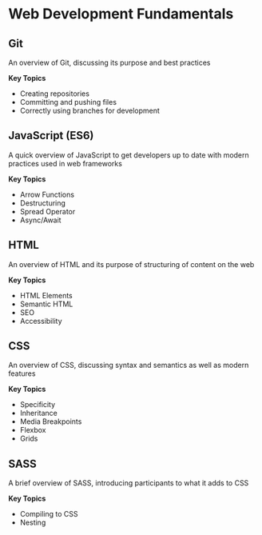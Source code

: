# Web Development Fundamentals

## Git
An overview of Git, discussing its purpose and best practices

**Key Topics**
- Creating repositories
- Committing and pushing files
- Correctly using branches for development

## JavaScript (ES6)
A quick overview of JavaScript to get developers up to date with modern practices used in web frameworks

**Key Topics**
- Arrow Functions
- Destructuring
- Spread Operator
- Async/Await

## HTML
An overview of HTML and its purpose of structuring of content on the web

**Key Topics**
- HTML Elements
- Semantic HTML
- SEO
- Accessibility

## CSS
An overview of CSS, discussing syntax and semantics as well as modern features

**Key Topics**
- Specificity
- Inheritance
- Media Breakpoints
- Flexbox
- Grids

## SASS
A brief overview of SASS, introducing participants to what it adds to CSS

**Key Topics**
- Compiling to CSS
- Nesting